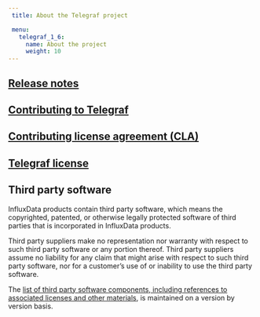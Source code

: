 ```yaml
---
 title: About the Telegraf project

 menu:
   telegraf_1_6:
     name: About the project
     weight: 10
---
```


## [Release notes](/telegraf/v1.6/about_the_project/release-notes-changelog/)

## [Contributing to Telegraf](https://github.com/influxdata/telegraf/blob/master/CONTRIBUTING.md)

## [Contributing license agreement (CLA)](https://influxdata.com/community/cla/)

## [Telegraf license](https://github.com/influxdata/telegraf/blob/master/LICENSE)

## <a name="third_party">Third party software</a>
InfluxData products contain third party software, which means the copyrighted, patented, or otherwise legally protected
software of third parties that is incorporated in InfluxData products.

Third party suppliers make no representation nor warranty with respect to such third party software or any portion thereof.
Third party suppliers assume no liability for any claim that might arise with respect to such third party software, nor for a
customer’s use of or inability to use the third party software.

The [list of third party software components, including references to associated licenses and other materials](https://github.com/influxdata/telegraf/blob/release-1.6/docs/LICENSE_OF_DEPENDENCIES.md), is maintained on a version by version basis.
